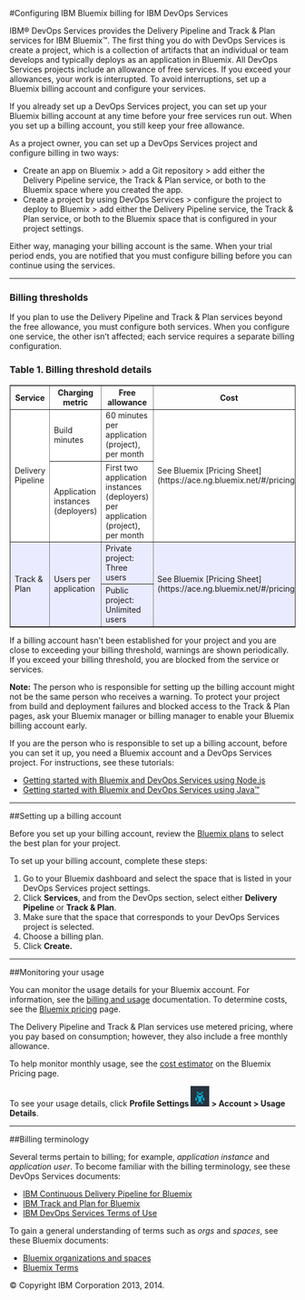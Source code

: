 #Configuring IBM Bluemix billing for IBM DevOps Services

IBM&reg; DevOps Services provides the Delivery Pipeline and Track & Plan services for IBM Bluemix&trade;. The first thing you do with DevOps Services is create a project, which is a collection of artifacts that an individual or team develops and typically deploys as an application in Bluemix. All DevOps Services projects include an allowance of free services. If you exceed your allowances, your work is interrupted. To avoid interruptions, set up a Bluemix billing account and configure your services.

If you already set up a DevOps Services project, you can set up your Bluemix billing account at any time before your free services run out. When you set up a billing account, you still keep your free allowance.

As a project owner, you can set up a DevOps Services project and configure billing in two ways:
* Create an app on Bluemix > add a Git repository > add either the Delivery Pipeline service, the Track & Plan service, or both to the Bluemix space where you created the app.
* Create a project by using DevOps Services > configure the project to deploy to Bluemix > add either the Delivery Pipeline service, the Track & Plan service, or both to the Bluemix space that is configured in your project settings. 

Either way, managing your billing account is the same. When your trial period ends, you are notified that you must configure billing before you can continue using the services.

---
### Billing thresholds
If you plan to use the Delivery Pipeline and Track & Plan services beyond the free allowance, you must configure both services. When you configure one service, the other isn’t affected; each service requires a separate billing configuration.

### Table 1. Billing threshold details
<table border="1" summary="" width="100%">
	<tbody>
		<tr>
			<th>Service</th>
			<th>Charging metric</th>
			<th>Free allowance</th>
			<th>Cost</th>
		</tr>
		<tr style="background-color: #FFFFFF">
			<td rowspan="2">Delivery Pipeline</td>
			<td>Build minutes</td>
			<td>60 minutes per application (project), per month</td>
			<td rowspan="2">See Bluemix [Pricing Sheet](https://ace.ng.bluemix.net/#/pricing/)</td>
		</tr>
		<tr style="background-color: #FFFFFF">
			<td>Application instances (deployers)</td>
			<td>First two application instances (deployers) per application (project), per month</td>
		</tr>
		<tr style="background-color: #EBEBFF">
			<td rowspan="2">Track &amp; Plan</td>
			<td rowspan="2">Users per application</td>
			<td>Private project: Three users</td>
			<td rowspan="2">See Bluemix [Pricing Sheet](https://ace.ng.bluemix.net/#/pricing/)</td>
		</tr>
		<tr style="background-color: #EBEBFF">
			<td>Public project: Unlimited users</td>
		</tr>
	</tbody>
</table> 

If a billing account hasn't been established for your project and you are close to exceeding your billing threshold, warnings are shown periodically. If you exceed your billing threshold, you are blocked from the service or services.

**Note:** The person who is responsible for setting up the billing account might not be the same person who receives a warning. To protect your project from build and deployment failures and blocked access to the Track & Plan pages, ask your Bluemix manager or billing manager to enable your Bluemix billing account early.

If you are the person who is responsible to set up a billing account, before you can set it up, you need a Bluemix account and a DevOps Services project. For instructions, see these tutorials:
* [Getting started with Bluemix and DevOps Services using Node.js](https://hub.jazz.net/tutorials/jazzeditor/)
* [Getting started with Bluemix and DevOps Services using Java&trade;](https://hub.jazz.net/tutorials/jazzeditorjava/)

---
##Setting up a billing account

Before you set up your billing account, review the [Bluemix plans](https://www.ng.bluemix.net/docs/#acctmgmt/billing.html#bil_plan) to select the best plan for your project.

To set up your billing account, complete these steps: 
1. Go to your Bluemix dashboard and select the space that is listed in your DevOps Services project settings. 
2. Click **Services**, and from the DevOps section, select either **Delivery Pipeline** or **Track & Plan**.
3. Make sure that the space that corresponds to your DevOps Services project is selected.
4. Choose a billing plan.  
5. Click **Create.**

---
##Monitoring your usage


You can monitor the usage details for your Bluemix account. For information, see the [billing and usage](https://www.ng.bluemix.net/docs/#acctmgmt/index-gentopic1.html#bil_usage) documentation. To determine costs, see the [Bluemix pricing](https://bluemix.net/#/pricing) page.

The Delivery Pipeline and Track & Plan services use metered pricing, where you pay based on consumption; however, they also include a free monthly allowance.

To help monitor monthly usage, see the [cost estimator](https://ace.ng.bluemix.net/#/pricing/paneId=pricingSheet) on the Bluemix Pricing page.

To see your usage details, click **Profile Settings ![Bluemix profile settings icon](images/bm-profilealien.png) > Account > Usage Details**.



---
##Billing terminology

Several terms pertain to billing; for example, *application instance* and *application user*. To become familiar with the billing terminology, see these DevOps Services documents:
* [IBM Continuous Delivery Pipeline for Bluemix](http://www.ibm.com/software/sla/sladb.nsf/pdf/6616-01/$file/i126-6616-01_06-2014_en_US.pdf)
* [IBM Track and Plan for Bluemix](http://www.ibm.com/software/sla/sladb.nsf/pdf/6615-01/$file/i126-6615-01_06-2014_en_US.pdf)
* [IBM DevOps Services Terms of Use](https://hub.jazz.net/terms)

To gain a general understanding of terms such as *orgs* and *spaces*, see these Bluemix documents:
* [Bluemix organizations and spaces](https://www.ng.bluemix.net/docs/?cm_mc_uid=&cm_mc_sid_50200034|BLUEMIX=#acctmgmt/index.html#organdspaces)
* [Bluemix Terms](https://www.ng.bluemix.net/docs/?cm_mc_uid=&cm_mc_sid_50200034|BLUEMIX=#navigation/notices.html#terms)

&copy; Copyright IBM Corporation 2013, 2014.
